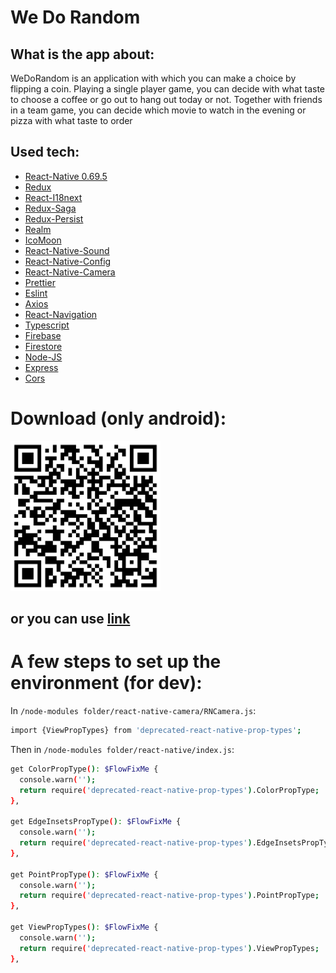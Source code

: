 # We Do Random

## What is the app about:
WeDoRandom is an application with which you can make a choice by flipping a coin. Playing a single player game, you can decide with what taste to choose a coffee or go out to hang out today or not. Together with friends in a team game, you can decide which movie to watch in the evening or pizza with what taste to order

## Used tech:
- [React-Native 0.69.5](https://reactnative.dev/)
- [Redux](https://redux.js.org/)
- [React-I18next](https://react.i18next.com/)
- [Redux-Saga](https://redux-saga.js.org/)
- [Redux-Persist](https://github.com/rt2zz/redux-persist)
- [Realm](https://realm.io/)
- [IcoMoon](https://icomoon.io/)
- [React-Native-Sound](https://github.com/zmxv/react-native-sound)
- [React-Native-Config](https://github.com/luggit/react-native-config)
- [React-Native-Camera](https://react-native-camera.github.io/react-native-camera/)
- [Prettier](https://prettier.io/)
- [Eslint](https://eslint.org/)
- [Axios](https://axios-http.com/)
- [React-Navigation](https://reactnavigation.org/)
- [Typescript](https://www.typescriptlang.org/)
- [Firebase](https://firebase.google.com/)
- [Firestore](https://firebase.google.com/docs/firestore)
- [Node-JS](https://nodejs.org/en/)
- [Express](https://expressjs.com/)
- [Cors](https://github.com/expressjs/cors)

# Download (only android):
<img style="height: 15rem; width: 15rem" src="https://github.com/killgram/we-do-random/raw/main/src/assets/img/wdr-qr.png" alt="qr-code">

## or you can use [link](https://drive.google.com/file/d/1kNMv4wEMuP5J9yXLQXtvFqxabfi2mOzK/view?usp=sharing)

# A few steps to set up the environment (for dev):

In `/node-modules folder/react-native-camera/RNCamera.js`:

```sh
import {ViewPropTypes} from 'deprecated-react-native-prop-types';
```

Then in `/node-modules folder/react-native/index.js`:

```sh
get ColorPropType(): $FlowFixMe {
  console.warn('');
  return require('deprecated-react-native-prop-types').ColorPropType;
},

get EdgeInsetsPropType(): $FlowFixMe {
  console.warn('');
  return require('deprecated-react-native-prop-types').EdgeInsetsPropType;
},

get PointPropType(): $FlowFixMe {
  console.warn('');
  return require('deprecated-react-native-prop-types').PointPropType;
},

get ViewPropTypes(): $FlowFixMe {
  console.warn('');
  return require('deprecated-react-native-prop-types').ViewPropTypes;
},
```